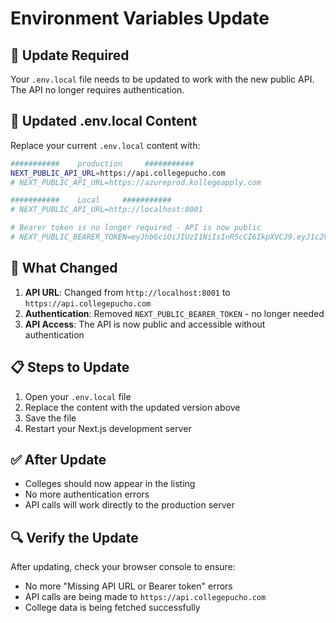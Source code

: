 # Environment Variables Update

## 🔧 **Update Required**

Your `.env.local` file needs to be updated to work with the new public API. The API no longer requires authentication.

## 📝 **Updated .env.local Content**

Replace your current `.env.local` content with:

```bash
###########    production     ###########
NEXT_PUBLIC_API_URL=https://api.collegepucho.com
# NEXT_PUBLIC_API_URL=https://azureprod.kollegeapply.com

###########    Local     ###########
# NEXT_PUBLIC_API_URL=http://localhost:8001

# Bearer token is no longer required - API is now public
# NEXT_PUBLIC_BEARER_TOKEN=eyJhbGciOiJIUzI1NiIsInR5cCI6IkpXVCJ9.eyJ1c2VybmFtZSI6InVzZXIxMjMiLCJzdWIiOjEsImlhdCI6MTczNjc0NDU1OSwiZXhwIjoxNzM4MDQwNTU5fQ.YsZvC11FgwqJ1UJ6ubyNFEEqxh59VDtXDY0QqEHY_bE%
```

## 🚀 **What Changed**

1. **API URL**: Changed from `http://localhost:8001` to `https://api.collegepucho.com`
2. **Authentication**: Removed `NEXT_PUBLIC_BEARER_TOKEN` - no longer needed
3. **API Access**: The API is now public and accessible without authentication

## 📋 **Steps to Update**

1. Open your `.env.local` file
2. Replace the content with the updated version above
3. Save the file
4. Restart your Next.js development server

## ✅ **After Update**

- Colleges should now appear in the listing
- No more authentication errors
- API calls will work directly to the production server

## 🔍 **Verify the Update**

After updating, check your browser console to ensure:
- No more "Missing API URL or Bearer token" errors
- API calls are being made to `https://api.collegepucho.com`
- College data is being fetched successfully
